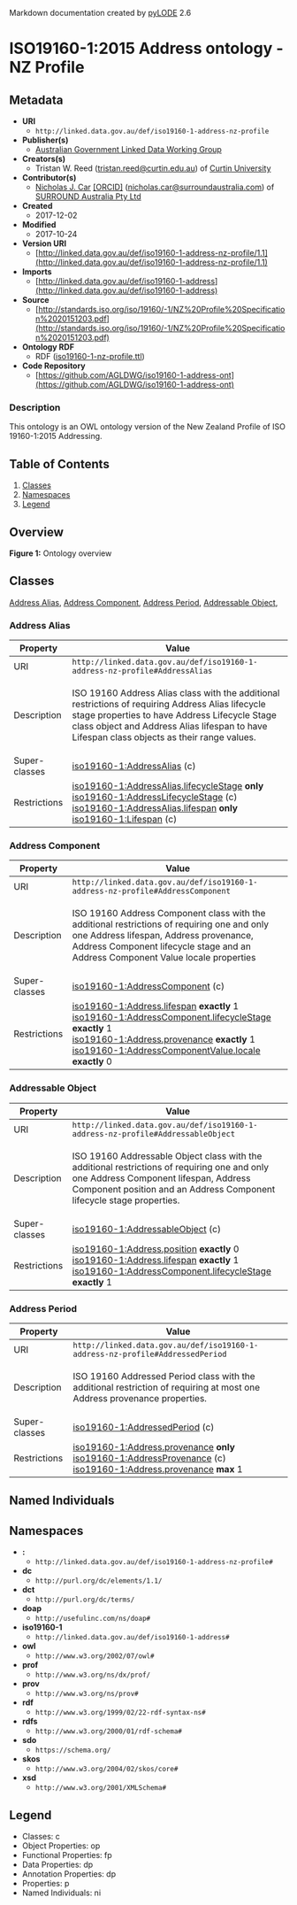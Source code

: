 Markdown documentation created by [pyLODE](http://github.com/rdflib/pyLODE) 2.6

# ISO19160-1:2015 Address ontology - NZ Profile

## Metadata
* **URI**
  * `http://linked.data.gov.au/def/iso19160-1-address-nz-profile`
* **Publisher(s)**
  * [Australian Government Linked Data Working Group](http://linked.data.gov.au/org/agldwg)
* **Creators(s)**
  * Tristan W. Reed
    (<tristan.reed@curtin.edu.au></a>) of [Curtin University](https://www.curtin.edu.au/)
* **Contributor(s)**
  * [Nicholas J. Car](https://orcid.org/0000-0002-8742-7730)
    [[ORCID]](https://orcid.org/0000-0002-8742-7730)
    (<nicholas.car@surroundaustralia.com></a>) of [SURROUND Australia Pty Ltd](https://surroundaustralia.com)
* **Created**
  * 2017-12-02
* **Modified**
  * 2017-10-24
* **Version URI**
  * [http://linked.data.gov.au/def/iso19160-1-address-nz-profile/1.1](http://linked.data.gov.au/def/iso19160-1-address-nz-profile/1.1)
* **Imports**
  * [http://linked.data.gov.au/def/iso19160-1-address](http://linked.data.gov.au/def/iso19160-1-address)
* **Source**
  * [http://standards.iso.org/iso/19160/-1/NZ%20Profile%20Specification%2020151203.pdf](http://standards.iso.org/iso/19160/-1/NZ%20Profile%20Specification%2020151203.pdf)
* **Ontology RDF**
  * RDF ([iso19160-1-nz-profile.ttl](turtle))
* **Code Repository**
  * [https://github.com/AGLDWG/iso19160-1-address-ont](https://github.com/AGLDWG/iso19160-1-address-ont)
### Description
<p>This ontology is an OWL ontology version of the New Zealand Profile of ISO 19160-1:2015 Addressing.</p>

## Table of Contents
1. [Classes](#classes)
1. [Namespaces](#namespaces)
1. [Legend](#legend)


## Overview

**Figure 1:** Ontology overview
## Classes
[Address Alias](#AddressAlias),
[Address Component](#AddressComponent),
[Address Period](#AddressPeriod),
[Addressable Object](#AddressableObject),
### Address Alias
Property | Value
--- | ---
URI | `http://linked.data.gov.au/def/iso19160-1-address-nz-profile#AddressAlias`
Description | <p>ISO 19160 Address Alias class with the additional restrictions of requiring Address Alias lifecycle stage properties to have Address Lifecycle Stage class object and Address Alias lifespan to have Lifespan class objects as their range values.</p>
Super-classes |[iso19160-1:AddressAlias](http://linked.data.gov.au/def/iso19160-1-address#AddressAlias) (c)<br />
Restrictions |[iso19160-1:AddressAlias.lifecycleStage](http://linked.data.gov.au/def/iso19160-1-address#AddressAlias.lifecycleStage) **only** [iso19160-1:AddressLifecycleStage](http://linked.data.gov.au/def/iso19160-1-address#AddressLifecycleStage) (c)<br />[iso19160-1:AddressAlias.lifespan](http://linked.data.gov.au/def/iso19160-1-address#AddressAlias.lifespan) **only** [iso19160-1:Lifespan](http://linked.data.gov.au/def/iso19160-1-address#Lifespan) (c)<br />
### Address Component
Property | Value
--- | ---
URI | `http://linked.data.gov.au/def/iso19160-1-address-nz-profile#AddressComponent`
Description | <p>ISO 19160 Address Component class with the additional restrictions of requiring one and only one Address lifespan, Address provenance, Address Component lifecycle stage and an Address Component Value locale  properties</p>
Super-classes |[iso19160-1:AddressComponent](http://linked.data.gov.au/def/iso19160-1-address#AddressComponent) (c)<br />
Restrictions |[iso19160-1:Address.lifespan](http://linked.data.gov.au/def/iso19160-1-address#Address.lifespan) **exactly** 1<br />[iso19160-1:AddressComponent.lifecycleStage](http://linked.data.gov.au/def/iso19160-1-address#AddressComponent.lifecycleStage) **exactly** 1<br />[iso19160-1:Address.provenance](http://linked.data.gov.au/def/iso19160-1-address#Address.provenance) **exactly** 1<br />[iso19160-1:AddressComponentValue.locale](http://linked.data.gov.au/def/iso19160-1-address#AddressComponentValue.locale) **exactly** 0<br />
### Addressable Object
Property | Value
--- | ---
URI | `http://linked.data.gov.au/def/iso19160-1-address-nz-profile#AddressableObject`
Description | <p>ISO 19160 Addressable Object class with the additional restrictions of requiring one and only one Address Component lifespan, Address Component position and an Address Component lifecycle stage properties.</p>
Super-classes |[iso19160-1:AddressableObject](http://linked.data.gov.au/def/iso19160-1-address#AddressableObject) (c)<br />
Restrictions |[iso19160-1:Address.position](http://linked.data.gov.au/def/iso19160-1-address#Address.position) **exactly** 0<br />[iso19160-1:Address.lifespan](http://linked.data.gov.au/def/iso19160-1-address#Address.lifespan) **exactly** 1<br />[iso19160-1:AddressComponent.lifecycleStage](http://linked.data.gov.au/def/iso19160-1-address#AddressComponent.lifecycleStage) **exactly** 1<br />
### Address Period
Property | Value
--- | ---
URI | `http://linked.data.gov.au/def/iso19160-1-address-nz-profile#AddressedPeriod`
Description | <p>ISO 19160 Addressed Period class with the additional restriction of requiring at most one Address provenance properties.</p>
Super-classes |[iso19160-1:AddressedPeriod](http://linked.data.gov.au/def/iso19160-1-address#AddressedPeriod) (c)<br />
Restrictions |[iso19160-1:Address.provenance](http://linked.data.gov.au/def/iso19160-1-address#Address.provenance) **only** [iso19160-1:AddressProvenance](http://linked.data.gov.au/def/iso19160-1-address#AddressProvenance) (c)<br />[iso19160-1:Address.provenance](http://linked.data.gov.au/def/iso19160-1-address#Address.provenance) **max** 1<br />

## Named Individuals
## Namespaces
* **:**
  * `http://linked.data.gov.au/def/iso19160-1-address-nz-profile#`
* **dc**
  * `http://purl.org/dc/elements/1.1/`
* **dct**
  * `http://purl.org/dc/terms/`
* **doap**
  * `http://usefulinc.com/ns/doap#`
* **iso19160-1**
  * `http://linked.data.gov.au/def/iso19160-1-address#`
* **owl**
  * `http://www.w3.org/2002/07/owl#`
* **prof**
  * `http://www.w3.org/ns/dx/prof/`
* **prov**
  * `http://www.w3.org/ns/prov#`
* **rdf**
  * `http://www.w3.org/1999/02/22-rdf-syntax-ns#`
* **rdfs**
  * `http://www.w3.org/2000/01/rdf-schema#`
* **sdo**
  * `https://schema.org/`
* **skos**
  * `http://www.w3.org/2004/02/skos/core#`
* **xsd**
  * `http://www.w3.org/2001/XMLSchema#`

## Legend
* Classes: c
* Object Properties: op
* Functional Properties: fp
* Data Properties: dp
* Annotation Properties: dp
* Properties: p
* Named Individuals: ni